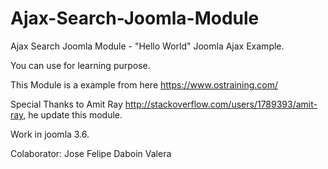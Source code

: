 # Ajax-Search-Joomla-Module

Ajax Search Joomla Module - "Hello World" Joomla Ajax Example.

You can use for learning purpose.

This Module is a example from here https://www.ostraining.com/

Special Thanks to Amit Ray http://stackoverflow.com/users/1789393/amit-ray, he update this module.

Work in joomla 3.6.

Colaborator: Jose Felipe Daboin Valera

